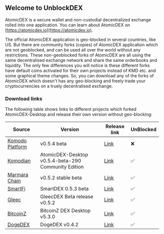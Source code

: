 ## Welcome to UnblockDEX

AtomicDEX is a secure wallet and non-custodial decentralized exchange rolled into one application. You can learn about AtomicDEX on [https://atomicdex.io](https://atomicdex.io).

The official AtomicDEX application is geo-blocked in several countries, like US. But there are community forks (copies) of AtomicDEX application which are not geoblocked, and can be used all over the world without any restrictions. These non-geoblocked forks of AtomicDEX are all using the same decentralised exchange network and share the same orderbooks and liquidity. The only few differences you will notice is these different forks have default coins activated for their own projects instead of KMD etc. and some graphical theme changes. So, you can download any of the forks of AtomicDEX which doesn't has any geo-blocking and freely trade your cryptocurrencies on a truely decentralised exchange.

### Download links

The following table shows links to different projects which forked AtomicDEX-Desktop and release their own version without geo-blocking:

| Source     | Version | Release link | UnBlocked |
| ----------- | ----------- | ----------- | ----------- |
| [Komodo Platform](https://komodoplatform.com/)      | v0.5.4 beta       | [Link](https://github.com/KomodoPlatform/atomicDEX-Desktop/releases)       | ❌       |
| [Komodian](https://komodian.org/) | AtomicDEX-Desktop v0.5.4-beta-290 Community Edition | [Link](https://github.com/Komodian/atomicDEX-Desktop/releases) | ✅ |
| [Marmara Chain](https://marmara.io/)      | v0.5.2 stable beta       | [Link](https://github.com/marmarachain/atomicDEX-Desktop/releases)       | ✅       |
| [SmartFi](https://smartfi.com/)      | SmartDEX 0.5.3 beta       | [Link](https://github.com/pbcllc/SmartDEX-Desktop/releases)       | ✅       |
| [Gleec](https://gleec.com/)      | GleecDEX Beta release v0.5.2       | [Link](https://github.com/GLEECBTC/GleecDEX-Desktop/releases)       | ✅       |
| [BitcoinZ](https://btcz.rocks/)      | BitcoinZ DEX Desktop v5.3.0       | [Link](https://github.com/btcz/atomicDEX-Desktop/releases)       | ✅       |
| [DogeDEX](https://dogedex.xyz/)      | DogeDEX v0.4.2       | [Link](https://dogedex.xyz/)       | ✅       |


